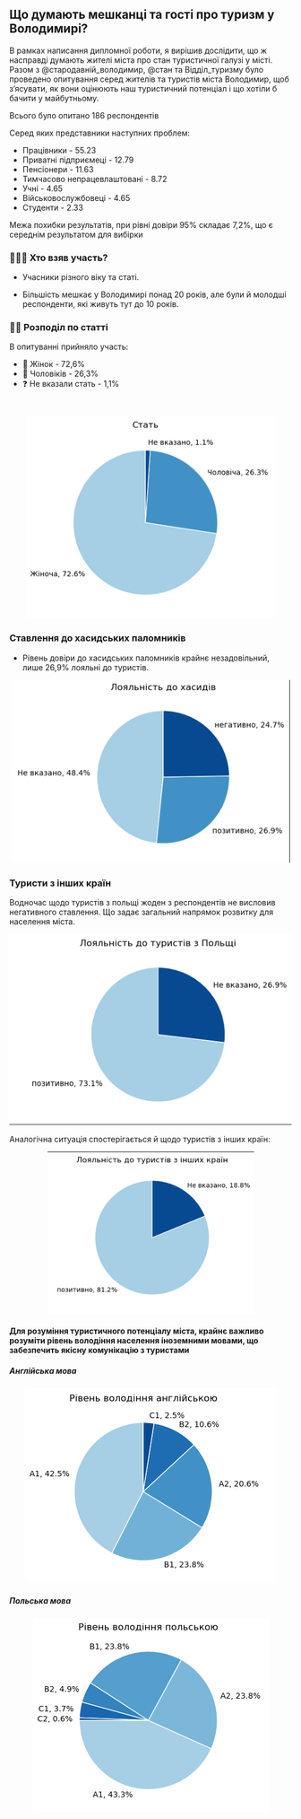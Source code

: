 ## Що думають мешканці та гості про туризм у Володимирі?
 <p>В рамках написання дипломної роботи, я вирішив дослідити, що ж насправді думають жителі міста про стан туристичної галузі у місті.
  Разом з @стародавній_володимир, @стан та Відділ_туризму було проведено опитування серед жителів та туристів міста Володимир, щоб з’ясувати, як вони оцінюють наш туристичний потенціал і що хотіли б бачити у майбутньому.</p>
  <p>Всього було опитано 186 респондентів</p>
  <p>Серед яких представники наступних проблем:</p>
  <ul>
    <li>Працівники               - 55.23</li>
    <li>Приватні підприємеці   - 12.79</li>
    <li>Пенсіонери               - 11.63</li>
    <li>Тимчасово непрацевлаштовані     -  8.72</li>
    <li>Учні                   -  4.65</li>
    <li>Військовослужбовеці     -  4.65</li>
    <li>Студенти                 -  2.33</li>
  </ul>

  <p>Межа похибки результатів, при рівні довіри 95% складає 7,2%, що є середнім результатом для вибірки</p>

### 🧑‍🤝‍🧑 Хто взяв участь?

- Учасники різного віку та статі.

- Більшість мешкає у Володимирі понад 20 років, але були й молодші респонденти, які живуть тут до 10 років.

### 👩👨 Розподіл по статті
В опитуванні прийняло участь:
- 👩 Жінок - 72,6%
- 👨 Чоловіків - 26,3%
- ❓ Не вказали стать - 1,1%
<br>
<div align="center">

![alt text](image.png)

</div>

### Ставлення до хасидських паломників
- Рівень довіри до хасидських паломників крайнє незадовільний, лише 26,9% лояльні до туристів.
<div align="center">

![alt text](image-1.png)

</div>

### Туристи з інших країн
Водночас щодо туристів з польщі жоден з респондентів не висловив негативного ставлення. Що задає загальний напрямок розвитку для населення міста.
<div align="center">

![alt text](image-2.png)

</div>

Аналогічна ситуація спостерігається й щодо туристів з інших країн:
<div align="center">

![alt text](image-3.png) 

</div>

#### Для розуміння туристичного потенціалу міста, крайнє важливо розуміти рівень володіння населення іноземними мовами, що забезпечить якісну комунікацію з туристами

##### Англійська мова
<div align="center">

![alt text](image-4.png)

</div>

##### Польська мова
<div align="center">

![alt text](image-5.png)

</div>